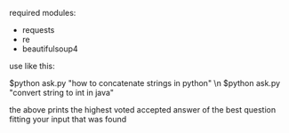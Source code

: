 required modules:
- requests
- re
- beautifulsoup4

use like this:

$python ask.py "how to concatenate strings in python"
\n
$python ask.py "convert string to int in java"

the above prints the highest voted accepted answer of the best question fitting your input that was found
